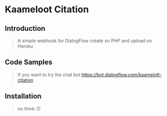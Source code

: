 # Kaameloot Citation 

## Introduction

> A simple webhook for DialogFlow créate on PHP and upload on Heroku

## Code Samples

> If you want to try the chat bot 
https://bot.dialogflow.com/kaamelott-citation

## Installation

> no think :D
